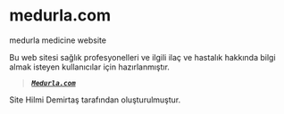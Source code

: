 # medurla.com
medurla medicine website

Bu web sitesi sağlık profesyonelleri ve ilgili ilaç ve hastalık hakkında bilgi almak isteyen kullanıcılar için hazırlanmıştır.

> ***[`Medurla.com`](http://medurla.com/)***

Site Hilmi Demirtaş tarafından oluşturulmuştur.
